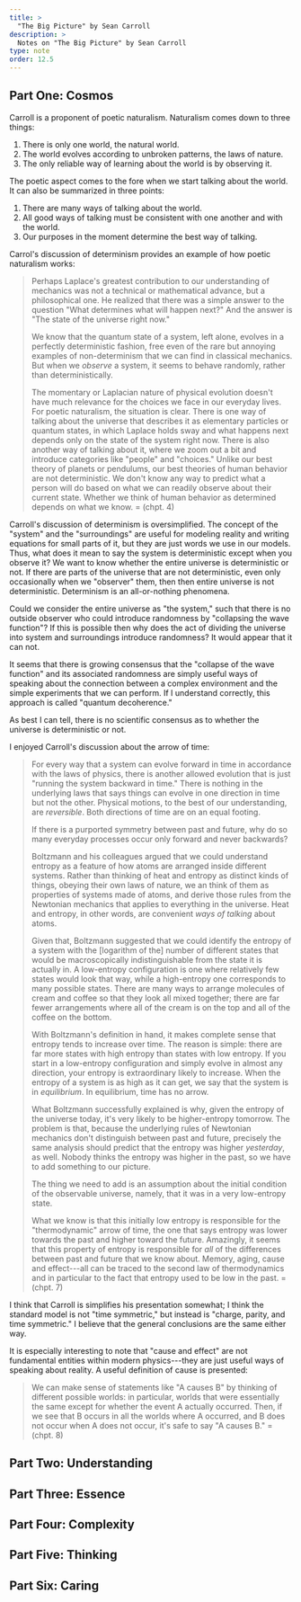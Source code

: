 ```yaml
---
title: >
  "The Big Picture" by Sean Carroll
description: >
  Notes on "The Big Picture" by Sean Carroll
type: note
order: 12.5
---
```


## Part One: Cosmos

Carroll is a proponent of poetic naturalism.  Naturalism comes down to three things:

1. There is only one world, the natural world.
2. The world evolves according to unbroken patterns, the laws of nature.
3. The only reliable way of learning about the world is by observing it.

The poetic aspect comes to the fore when we start talking about the world.  It can also be summarized in three points:

1. There are many ways of talking about the world.
2. All good ways of talking must be consistent with one another and with the world.
3. Our purposes in the moment determine the best way of talking.

Carrol's discussion of determinism provides an example of how poetic naturalism works:

> Perhaps Laplace's greatest contribution to our understanding of mechanics was not a technical or mathematical advance, but a philosophical one.  He realized that there was a simple answer to the question "What determines what will happen next?" And the answer is "The state of the universe right now."
>
> We know that the quantum state of a system, left alone, evolves in a perfectly deterministic fashion, free even of the rare but annoying examples of non-determinism that we can find in classical mechanics.  But when we *observe* a system, it seems to behave randomly, rather than deterministically.
>
> The momentary or Laplacian nature of physical evolution doesn't have much relevance for the choices we face in our everyday lives.  For poetic naturalism, the situation is clear.  There is one way of talking about the universe that describes it as elementary particles or quantum states, in which Laplace holds sway and what happens next depends only on the state of the system right now.  There is also another way of talking about it, where we zoom out a bit and introduce categories like "people" and "choices."  Unlike our best theory of planets or pendulums, our best theories of human behavior are not deterministic.  We don't know any way to predict what a person will do based on what we can readily observe about their current state.  Whether we think of human behavior as determined depends on what we know.
> = (chpt. 4)

Carroll's discussion of determinism is oversimplified.  The concept of the "system" and the "surroundings" are useful for modeling reality and writing equations for small parts of it, but they are just words we use in our models.  Thus, what does it mean to say the system is deterministic except when you observe it?  We want to know whether the entire universe is deterministic or not.  If there are parts of the universe that are not deterministic, even only occasionally when we "observer" them, then then entire universe is not deterministic.  Determinism is an all-or-nothing phenomena.

Could we consider the entire universe as "the system," such that there is no outside observer who could introduce randomness by "collapsing the wave function"?  If this is possible then why does the act of dividing the universe into system and surroundings introduce randomness?  It would appear that it can not.

It seems that there is growing consensus that the "collapse of the wave function" and its associated randomness are simply useful ways of speaking about the connection between a complex environment and the simple experiments that we can perform.  If I understand correctly, this approach is called "quantum decoherence."

As best I can tell, there is no scientific consensus as to whether the universe is deterministic or not.

I enjoyed Carroll's discussion about the arrow of time:

> For every way that a system can evolve forward in time in accordance with the laws of physics, there is another allowed evolution that is just "running the system backward in time." There is nothing in the underlying laws that says things can evolve in one direction in time but not the other.  Physical motions, to the best of our understanding, are *reversible*. Both directions of time are on an equal footing.
>
> If there is a purported symmetry between past and future, why do so many everyday processes occur only forward and never backwards?
>
> Boltzmann and his colleagues argued that we could understand entropy as a feature of how atoms are arranged inside different systems.  Rather than thinking of heat and entropy as distinct kinds of things, obeying their own laws of nature, we an think of them as properties of systems made of atoms, and derive those rules from the Newtonian mechanics that applies to everything in the universe.  Heat and entropy, in other words, are convenient *ways of talking* about atoms.
>
> Given that, Boltzmann suggested that we could identify the entropy of a system with the [logarithm of the] number of different states that would be macroscopically indistinguishable from the state it is actually in.  A low-entropy configuration is one where relatively few states would look that way, while a high-entropy one corresponds to many possible states.  There are many ways to arrange molecules of cream and coffee so that they look all mixed together; there are far fewer arrangements where all of the cream is on the top and all of the coffee on the bottom.
>
> With Boltzmann's definition in hand, it makes complete sense that entropy tends to increase over time.  The reason is simple: there are far more states with high entropy than states with low entropy.  If you start in a low-entropy configuration and simply evolve in almost any direction, your entropy is extraordinary likely to increase.  When the entropy of a system is as high as it can get, we say that the system is in *equilibrium*.  In equilibrium, time has no arrow.
>
> What Boltzmann successfully explained is why, given the entropy of the universe today, it's very likely to be higher-entropy tomorrow.  The problem is that, because the underlying rules of Newtonian mechanics don't distinguish between past and future, precisely the same analysis should predict that the entropy was higher *yesterday*, as well.  Nobody thinks the entropy was higher in the past, so we have to add something to our picture.
>
> The thing we need to add is an assumption about the initial condition of the observable universe, namely, that it was in a very low-entropy state.
>
> What we know is that this initially low entropy is responsible for the "thermodynamic" arrow of time, the one that says entropy was lower towards the past and higher toward the future.  Amazingly, it seems that this property of entropy is responsible for *all* of the differences between past and future that we know about.  Memory, aging, cause and effect---all can be traced to the second law of thermodynamics and in particular to the fact that entropy used to be low in the past.
> = (chpt. 7)

I think that Carroll is simplifies his presentation somewhat; I think the standard model is not "time symmetric," but instead is "charge, parity, and time symmetric."  I believe that the general conclusions are the same either way.

It is especially interesting to note that "cause and effect" are not fundamental entities within modern physics---they are just useful ways of speaking about reality.  A useful definition of cause is presented:

> We can make sense of statements like "A causes B" by thinking of different possible worlds: in particular, worlds that were essentially the same except for whether the event A actually occurred.  Then, if we see that B occurs in all the worlds where A occurred, and B does not occur when A does not occur, it's safe to say "A causes B."
> = (chpt. 8)

## Part Two: Understanding

## Part Three: Essence

## Part Four: Complexity

## Part Five: Thinking

## Part Six: Caring
